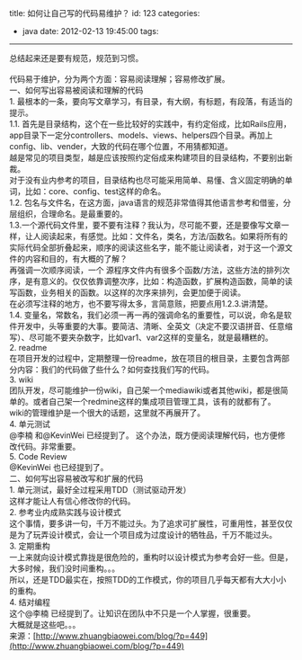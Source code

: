 title: 如何让自己写的代码易维护？
id: 123
categories:
  - java
date: 2012-02-13 19:45:00
tags:
---

总结起来还是要有规范，规范到习惯。
</br>&nbsp;
</br>代码易于维护，分为两个方面：容易阅读理解；容易修改扩展。
</br>一、如何写出容易被阅读和理解的代码
</br>1\. 最根本的一条，要向写文章学习，有目录，有大纲，有标题，有段落，有适当的提示。
</br>1.1\. 首先是目录结构，这个在一些比较好的实践中，有约定俗成，比如Rails应用，app目录下一定分controllers、models、views、helpers四个目录。再加上config、lib、vender，大致的代码在哪个位置，不用猜都知道。
</br>越是常见的项目类型，越是应该按照约定俗成来构建项目的目录结构，不要别出新裁。
</br>对于没有业内参考的项目，目录结构也尽可能采用简单、易懂、含义固定明确的单词，比如：core、config、test这样的命名。
</br>1.2\. 包名与文件名，在这方面，java语言的规范非常值得其他语言参考和借鉴，分层组织，合理命名。是最重要的。
</br>1.3.一个源代码文件里，要不要有注释？我认为，尽可能不要，还是要像写文章一样，让人阅读起来，有感觉。比如：文件名，类名，方法/函数名。如果将所有的实际代码全部折叠起来，顺序的阅读这些名字，能不能让阅读者，对于这一个源文件的内容和目的，有大概的了解？
</br>再强调一次顺序阅读，一个 源程序文件内有很多个函数/方法，这些方法的排列次序，是有意义的。仅仅依靠调整次序，比如：构造函数，扩展构造函数，简单的读写函数，业务相关的函数。以这样的次序来排列，会更加便于阅读。
</br>在必须写注释的地方，也不要写得太多，言简意赅，把要点用1.2.3.讲清楚。
</br>1.4\. 变量名，常数名，我们必须一再一再的强调命名的重要性，可以说，命名是软件开发中，头等重要的大事。要简洁、清晰、全英文（决定不要汉语拼音、任意缩写）、尽可能不要夹杂数字，比如var1、var2这样的变量名，就是最糟糕的。
</br>2\. readme
</br>在项目开发的过程中，定期整理一份readme，放在项目的根目录，主要包含两部分内容：我们的代码做了些什么？如何查找我们写的代码。
</br>3\. wiki
</br>团队开发，尽可能维护一份wiki，自己架一个mediawiki或者其他wiki，都是很简单的。或者自己架一个redmine这样的集成项目管理工具，该有的就都有了。
</br>wiki的管理维护是一个很大的话题，这里就不再展开了。
</br>4\. 单元测试
</br>@李楠 和@KevinWei 已经提到了。 这个办法，既方便阅读理解代码，也方便修改代码。非常重要。
</br>5\. Code Review
</br>@KevinWei 也已经提到了。
</br>二、如何写出容易被改写和扩展的代码
</br>1\. 单元测试，最好全过程采用TDD（测试驱动开发）
</br>这样才能让人有信心修改你的代码。
</br>2\. 参考业内成熟实践与设计模式
</br>这个事情，要多讲一句，千万不能过头。为了追求可扩展性，可重用性，甚至仅仅是为了玩弄设计模式，会让一个项目成为过度设计的牺牲品，千万不能过头。
</br>3\. 定期重构
</br>一上来就向设计模式靠拢是很危险的，重构时以设计模式为参考会好一些。但是，大多时候，我们没时间重构。。。
</br>所以，还是TDD最实在，按照TDD的工作模式，你的项目几乎每天都有大大小小的重构。
</br>4\. 结对编程
</br>这个@李楠 已经提到了。让知识在团队中不只是一个人掌握，很重要。
</br>大概就是这些吧。。。
</br>来源：[http://www.zhuangbiaowei.com/blog/?p=449](http://www.zhuangbiaowei.com/blog/?p=449)
